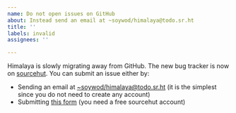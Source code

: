 ```yaml
---
name: Do not open issues on GitHub
about: Instead send an email at ~soywod/himalaya@todo.sr.ht
title: ''
labels: invalid
assignees: ''

---
```


Himalaya is slowly migrating away from GitHub. The new bug tracker is now on [sourcehut](https://sr.ht/). You can submit an issue either by:

* Sending an email at [~soywod/himalaya@todo.sr.ht](mailto:~soywod/himalaya@todo.sr.ht) (it is the simplest since you do not need to create any account)
* Submitting [this form](https://todo.sr.ht/~soywod/himalaya) (you need a free sourcehut account)
